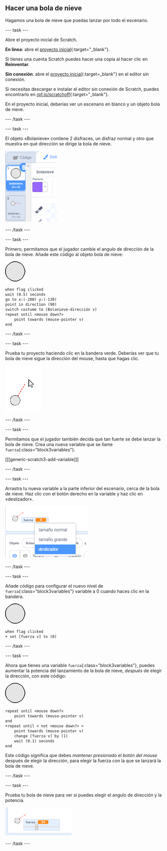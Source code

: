 ## Hacer una bola de nieve

Hagamos una bola de nieve que puedas lanzar por todo el escenario.

--- task ---

Abre el proyecto inicial de Scratch.

**En línea**: abre el [proyecto inicial](https://scratch.mit.edu/projects/399213432){:target="_blank"}.

Si tienes una cuenta Scratch puedes hacer una copia al hacer clic en **Reinventar**.

**Sin conexión**: abre el [proyecto inicial](https://rpf.io/p/es-LA/snowball-fight-go){:target=_blank"} en el editor sin conexión.

Si necesitas descargar e instalar el editor sin conexión de Scratch, puedes encontrarlo en [rpf.io/scratchoff](https://rpf.io/scratchoff){:target="_blank"}.

En el proyecto inicial, deberías ver un escenario en blanco y un objeto bola de nieve.

--- /task ---

--- task ---

El objeto «Bolanieve» contiene 2 disfraces, un disfraz normal y otro que muestra en qué dirección se dirige la bola de nieve.

![disfraces de bola de nieve](images/snow-costume.png)

--- /task ---

--- task ---

Primero, permitamos que el jugador cambie el angulo de dirección de la bola de nieve. Añade este código al objeto bola de nieve:

![objeto bola de nieve](images/snowball-sprite.png)

```blocks3
when flag clicked
wait (0.5) seconds
go to x:(-200) y:(-130)
point in direction (90)
switch costume to (Bolanieve-dirección v)
repeat until <mouse down?>
    point towards (mouse-pointer v)
end
```

--- /task ---

--- task ---

Prueba tu proyecto haciendo clic en la bandera verde. Deberías ver que tu bola de nieve sigue la dirección del mouse, hasta que hagas clic.

![objeto bola de nieve dirigiéndose hacia el puntero del mouse](images/snow-mouse.png)

--- /task ---

--- task ---

Permitamos que el jugador también decida qué tan fuerte se debe lanzar la bola de nieve. Crea una nueva variable que se llame `fuerza`{:class="block3variables"}.

[[[generic-scratch3-add-variable]]]

--- /task ---

--- task ---

Arrastra tu nueva variable a la parte inferior del escenario, cerca de la bola de nieve. Haz clic con el botón derecho en la variable y haz clic en «deslizador».

![variable cambiada a deslizador](images/snow-slider.png)

--- /task ---

--- task ---

Añade código para configurar el nuevo nivel de `fuerza`{:class="block3variables"} variable a 0 cuando haces clic en la bandera.

![objeto bola de nieve](images/snowball-sprite.png)

```blocks3
when flag clicked
+ set [fuerza v] to (0)
```

--- /task ---

--- task ---

Ahora que tienes una variable `fuerza`{:class="block3variables"}, puedes aumentar la potencia del lanzamiento de la bola de nieve, _después_ de elegir la dirección, con este código:

![objeto bola de nieve](images/snowball-sprite.png)

```blocks3
repeat until <mouse down?>
    point towards (mouse-pointer v)
end
+repeat until < not <mouse down?> >
    point towards (mouse-pointer v)
    change [fuerza v] by (1)
    wait (0.1) seconds
end
```

Este código significa que debes _mantener presionado el botón del mouse_ después de elegir la dirección, para elegir la fuerza con la que se lanzará la bola de nieve.

--- /task ---

--- task ---

Prueba tu bola de nieve para ver si puedes elegir el angulo de dirección y la potencia.

![variable de fuerza a 35 junto al objeto dirección bola de nieve](images/snow-test.png)

--- /task ---
